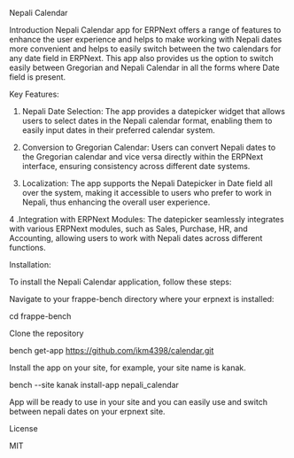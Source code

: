 Nepali Calendar

Introduction
Nepali Calendar app for ERPNext offers a range of features to enhance the user experience and helps to make working with Nepali dates more convenient and helps to easily switch between the two calendars for any date field in ERPNext.
This app also provides us the option to switch easily between Gregorian and Nepali Calendar in all the forms where Date field is present.

Key Features:

1. Nepali Date Selection: The app provides a datepicker widget that allows users to select dates in the Nepali calendar format, enabling them to easily input dates in their preferred calendar system.

2. Conversion to Gregorian Calendar: Users can convert Nepali dates to the Gregorian calendar and vice versa directly within the ERPNext interface, ensuring consistency across different date systems.

3. Localization: The app supports the Nepali Datepicker in Date field all over the system, making it accessible to users who prefer to work in Nepali, thus enhancing the overall user experience.

4 .Integration with ERPNext Modules: The datepicker seamlessly integrates with various ERPNext modules, such as Sales, Purchase, HR, and Accounting, allowing users to work with Nepali dates across different functions.


Installation:

To install the Nepali Calendar application, follow these steps:

Navigate to your frappe-bench directory where your erpnext is installed:

cd frappe-bench

Clone the repository

bench get-app https://github.com/ikm4398/calendar.git

Install the app on your site, for example, your site name is kanak.

bench --site kanak install-app nepali_calendar

App will be ready to use in your site and you can easily use and switch between nepali dates on your erpnext site.


License

MIT
